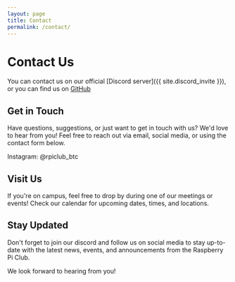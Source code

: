```yaml
---
layout: page
title: Contact
permalink: /contact/
---
```

# Contact Us


You can contact us on our official [Discord server]({{ site.discord_invite }}), or you can find us on [GitHub](https://github.com/btc-raspberrypiclub)

## Get in Touch
Have questions, suggestions, or just want to get in touch with us? We'd love to hear from you! Feel free to reach out via email, social media, or using the contact form below.

<!--- Email: raspberrypiclub@gmail.com -->
Instagram: @rpiclub_btc

<!--- ## Contact Form
If you prefer, you can also use the contact form below to send us a message directly. Simply fill out the form with your name, email address, and message, and we'll get back to you as soon as possible.

**Name:**
[Your Name]

**Email:**
[Your Email Address]

**Message:**
[Your Message]

[Submit Button]-->

## Visit Us
If you're on campus, feel free to drop by during one of our meetings or events! Check our calendar for upcoming dates, times, and locations.

## Stay Updated
Don't forget to join our discord and follow us on social media to stay up-to-date with the latest news, events, and announcements from the Raspberry Pi Club.

We look forward to hearing from you!
